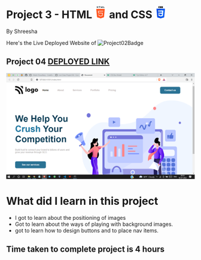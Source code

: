 # Project 3 - HTML ![HTML](./readmeImages/html-5Img.png) and CSS ![CSS](./readmeImages/css-3Img.png)

By Shreesha

Here's the Live Deployed Website of ![Project02Badge](https://img.shields.io/badge/Project-04-orange)

## Project 04  [DEPLOYED LINK](https://project04-digital-marketing-page.netlify.app/)

![websiteSnap](./readmeImages/websiteSnap.png)

# What did I learn in this project

- I got to learn about the positioning of images 
- Got to learn about the ways of playing with background images.
- got to learn how to design buttons and to place nav items.

## Time taken to complete project is 4 hours
